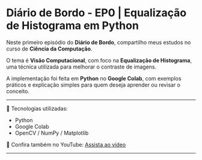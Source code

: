 # Diário de Bordo - EP0 | Equalização de Histograma em Python

Neste primeiro episódio do **Diário de Bordo**, compartilho meus estudos no curso de **Ciência da Computação**.  

O tema é **Visão Computacional**, com foco na **Equalização de Histograma**, uma técnica utilizada para melhorar o contraste de imagens.  

A implementação foi feita em **Python** no **Google Colab**, com exemplos práticos e explicação simples para quem deseja aprender ou revisar o conceito.  

---

📌 Tecnologias utilizadas:
- Python  
- Google Colab  
- OpenCV / NumPy / Matplotlib  

🎥 Confira também no YouTube: [Assista ao vídeo](https://www.youtube.com/watch?v=iFD2wROlSD0)  

---
